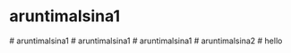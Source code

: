 # aruntimalsina1
#   a r u n t i m a l s i n a 1  
 #   a r u n t i m a l s i n a 1  
 #   a r u n t i m a l s i n a 1  
 #   a r u n t i m a l s i n a 2  
 #   h e l l o  
 